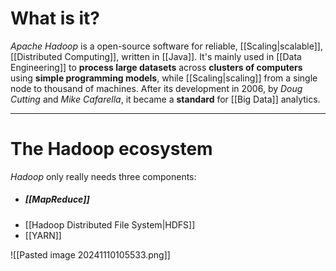 # What is it?

*Apache Hadoop* is a open-source software for reliable, [[Scaling|scalable]], [[Distributed Computing]], written in [[Java]]. It's mainly used in [[Data Engineering]] to **process large datasets** across **clusters of computers** using **simple programming models**, while [[Scaling|scaling]] from a single node to thousand of machines. After its development in 2006, by *Doug Cutting* and *Mike Cafarella*, it became a **standard** for [[Big Data]] analytics.
___
# The Hadoop ecosystem

*Hadoop* only really needs three components: 
- ##### [[MapReduce]]
- [[Hadoop Distributed File System|HDFS]]
- [[YARN]]


![[Pasted image 20241110105533.png]]